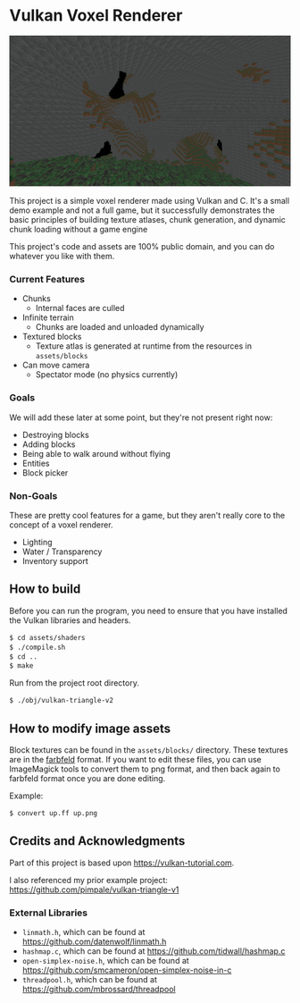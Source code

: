 # Vulkan Voxel Renderer

![Game Screenshot](./screenshots/1.png)

This project is a simple voxel renderer made using Vulkan and C.
It's a small demo example and not a full game,
but it successfully demonstrates the basic principles of building texture atlases, chunk generation, and dynamic chunk loading without a game engine

This project's code and assets are 100% public domain, and you can do whatever you like with them.

### Current Features
* Chunks
  * Internal faces are culled
* Infinite terrain
  * Chunks are loaded and unloaded dynamically
* Textured blocks
  * Texture atlas is generated at runtime from the resources in `assets/blocks`
* Can move camera
  * Spectator mode (no physics currently)

### Goals
We will add these later at some point, but they're not present right now:

* Destroying blocks
* Adding blocks
* Being able to walk around without flying
* Entities
* Block picker

### Non-Goals
These are pretty cool features for a game, but they aren't really core to the concept of a voxel renderer.

* Lighting
* Water / Transparency
* Inventory support

## How to build

Before you can run the program, you need to ensure that you have installed the Vulkan libraries and headers.

```bash
$ cd assets/shaders
$ ./compile.sh
$ cd ..
$ make
```

Run from the project root directory.

```bash
$ ./obj/vulkan-triangle-v2
```

## How to modify image assets
Block textures can be found in the `assets/blocks/` directory.
These textures are in the [farbfeld](http://tools.suckless.org/farbfeld/) format.
If you want to edit these files, you can use ImageMagick tools to convert them to png format,
and then back again to farbfeld format once you are done editing.

Example:
```bash
$ convert up.ff up.png
```

## Credits and Acknowledgments
Part of this project is based upon <https://vulkan-tutorial.com>.

I also referenced my prior example project: <https://github.com/pimpale/vulkan-triangle-v1>

### External Libraries
* `linmath.h`, which can be found at <https://github.com/datenwolf/linmath.h>
* `hashmap.c`, which can be found at <https://github.com/tidwall/hashmap.c>
* `open-simplex-noise.h`, which can be found at <https://github.com/smcameron/open-simplex-noise-in-c>
* `threadpool.h`, which can be found at <https://github.com/mbrossard/threadpool>

